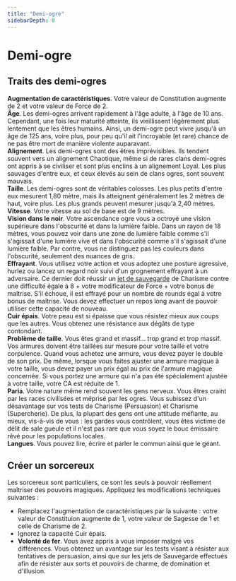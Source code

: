 ```yaml
---
title: "Demi-ogre"
sidebarDepth: 0
---
```

# Demi-ogre
## Traits des demi-ogres

**Augmentation de caractéristiques**. Votre valeur de Constitution augmente de 2 et votre valeur de Force de 2.  
**Âge**. Les demi-ogres arrivent rapidement à l'âge adulte, à l'âge de 10 ans. Cependant, une fois leur maturité atteinte, ils vieillissent légèrement plus lentement que les êtres humains. Ainsi, un demi-ogre peut vivre jusqu'à un âge de 125 ans, voire plus, pour peu qu'il ait l'incroyable (et rare) chance de ne pas être mort de manière violente auparavant.  
**Alignement**. Les demi-ogres sont des êtres imprévisibles. Ils tendent souvent vers un alignement Chaotique, même si de rares clans demi-ogres ont appris à se civiliser et sont plus enclins à un alignement Loyal. Les plus sauvages d'entre eux, et ceux élevés au sein de clans ogres, sont souvent mauvais.  
**Taille**. Les demi-ogres sont de véritables colosses. Les plus petits d'entre eux mesurent 1,80 mètre, mais ils atteignent généralement les 2 mètres de haut, voire plus. Les plus grands peuvent mesurer jusqu'à 2,40 mètres.  
**Vitesse**. Votre vitesse au sol de base est de 9 mètres.  
**Vision dans le noir**. Votre ascendance ogre vous a octroyé une vision supérieure dans l'obscurité et dans la lumière faible. Dans un rayon de 18 mètres, vous pouvez voir dans une zone de lumière faible comme s'il s'agissait d'une lumière vive et dans l'obscurité comme s'il s'agissait d'une lumière faible. Par contre, vous ne distinguez pas les couleurs dans l'obscurité, seulement des nuances de gris.  
**Effrayant**. Vous utilisez votre action et vous adoptez une posture agressive, hurlez ou lancez un regard noir suivi d'un grognement effrayant à un adversaire. Ce dernier doit réussir un [jet de sauvegarde](/utiliser-les-caracteristiques/#jets-de-sauvegarde) de Charisme contre une difficulté égale à 8 + votre modificateur de Force + votre bonus de maîtrise. S'il échoue, il est effrayé pour un nombre de rounds égal à votre bonus de maîtrise. Vous devez effectuer un repos long avant de pouvoir utiliser cette capacité de nouveau.  
**Cuir épais**. Votre peau est si épaisse que vous résistez mieux aux coups que les autres. Vous obtenez une résistance aux dégâts de type contondant.  
**Problème de taille**. Vous êtes grand et massif... trop grand et trop massif. Vos armures doivent être taillées sur mesure pour votre taille et votre corpulence. Quand vous achetez une armure, vous devez payer le double de son prix. De même, lorsque vous faites ajuster une armure magique à votre taille, vous devez payer un prix égal au prix de l'armure magique concernée. Si vous portez une armure qui n'a pas été spécialement ajustée à votre taille, votre CA est réduite de 1.  
**Paria**. Votre nature même rend souvent les gens nerveux. Vous êtres craint par les races civilisées et méprisé par les ogres. Vous subissez d'un désavantage sur vos tests de Charisme (Persuasion) et Charisme (Supercherie). De plus, la plupart des gens ont une attitude méfiante, au mieux, vis-à-vis de vous : les gardes vous contrôlent, vous êtes victime de délit de sale gueule et il n'est pas rare que vous soyez le bouc émissaire rêvé pour les populations locales.  
**Langues**. Vous pouvez lire, écrire et parler le commun ainsi que le géant.

## Créer un sorcereux
Les sorcereux sont particuliers, ce sont les seuls à pouvoir réellement maîtriser des pouvoirs magiques. Appliquez les modifications techniques suivantes :
* Remplacez l'augmentation de caractéristiques par la suivante : votre valeur de Constituion augmente de 1, votre valeur de Sagesse de 1 et celle de Charisme de 2.
* Ignorez la capacité Cuir épais.
* **Volonté de fer**. Vous avez appris à vous imposer malgré vos différences. Vous obtenez un avantage sur les tests visant à résister aux tentatives de persuasion, ainsi que sur les jets de Sauvegarde effectués afin de résister aux sorts et pouvoirs de charme, de domination et d'illusion.
